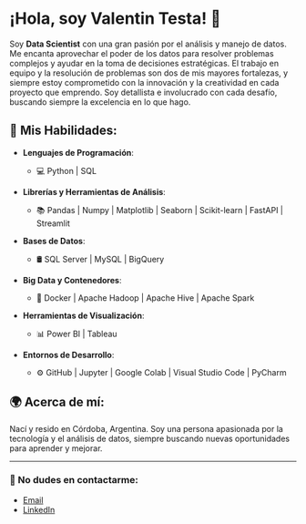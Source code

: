 # ¡Hola, soy Valentin Testa! 👋

Soy **Data Scientist** con una gran pasión por el análisis y manejo de datos. Me encanta aprovechar el poder de los datos para resolver problemas complejos y ayudar en la toma de decisiones estratégicas. El trabajo en equipo y la resolución de problemas son dos de mis mayores fortalezas, y siempre estoy comprometido con la innovación y la creatividad en cada proyecto que emprendo. Soy detallista e involucrado con cada desafío, buscando siempre la excelencia en lo que hago.

## 🚀 Mis Habilidades:

- **Lenguajes de Programación**:  
  - 💻 Python | SQL

- **Librerías y Herramientas de Análisis**:  
  - 📚 Pandas | Numpy | Matplotlib | Seaborn | Scikit-learn | FastAPI | Streamlit

- **Bases de Datos**:  
  - 🛢 SQL Server | MySQL | BigQuery

- **Big Data y Contenedores**:  
  - 🔧 Docker | Apache Hadoop | Apache Hive | Apache Spark

- **Herramientas de Visualización**:  
  - 📊 Power BI | Tableau

- **Entornos de Desarrollo**:  
  - ⚙️ GitHub | Jupyter | Google Colab | Visual Studio Code | PyCharm

## 🌍 Acerca de mí:
Nací y resido en Córdoba, Argentina. Soy una persona apasionada por la tecnología y el análisis de datos, siempre buscando nuevas oportunidades para aprender y mejorar.

---

### 📧 No dudes en contactarme:
- [Email](mailto:valentesta05@gmail.com)
- [LinkedIn](https://www.linkedin.com/in/valentin-testa-177476216)

